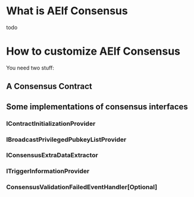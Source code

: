 # What is AElf Consensus
todo

# How to customize AElf Consensus

You need two stuff:

## A Consensus Contract

## Some implementations of consensus interfaces

### IContractInitializationProvider

### IBroadcastPrivilegedPubkeyListProvider

### IConsensusExtraDataExtractor

### ITriggerInformationProvider

### ConsensusValidationFailedEventHandler[Optional]
